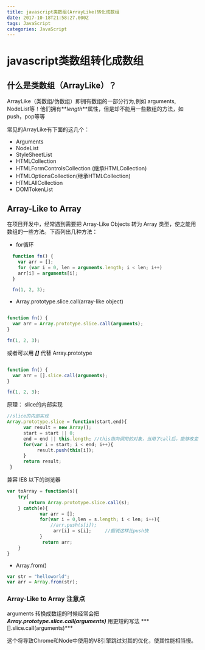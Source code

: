 ```yaml
---
title: javascript类数组(ArrayLike)转化成数组
date: 2017-10-18T21:58:27.000Z
tags: JavaScript
categories: JavaScript 
---
```


# javascript类数组转化成数组

## 什么是类数组（ArrayLike）？

ArrayLike（类数组/伪数组）即拥有数组的一部分行为,例如 arguments, NodeList等！他们拥有**_length_**属性，但是却不能用一些数组的方法，如 push，pop等等

常见的ArrayLike有下面的这几个：

- Arguments
- NodeList
- StyleSheetList
- HTMLCollection
- HTMLFormControlsCollection (继承HTMLCollection)
- HTMLOptionsCollection(继承HTMLCollection)
- HTMLAllCollection
- DOMTokenList

<!-- more -->

## Array-Like to Array

在项目开发中，经常遇到需要把 Array-Like Objects 转为 Array 类型，使之能用数组的一些方法。下面列出几种方法：

* for循环

```javascript
  function fn() {
    var arr = [];
    for (var i = 0, len = arguments.length; i < len; i++)
    arr[i] = arguments[i];
  }

  fn(1, 2, 3);
```

* Array.prototype.slice.call(array-like object)

```javascript

function fn() {
  var arr = Array.prototype.slice.call(arguments);
}

fn(1, 2, 3);
```

或者可以用 **_[]_** 代替 Array.prototype

```javascript

function fn() {
  var arr = [].slice.call(arguments);
}

fn(1, 2, 3);

```

原理： slice的内部实现

```javascript
//slice的内部实现
Array.prototype.slice = function(start,end){  
      var result = new Array();  
      start = start || 0;  
      end = end || this.length; //this指向调用的对象，当用了call后，能够改变this的指向，也就是指向传进来的对象，这是关键  
      for(var i = start; i < end; i++){  
           result.push(this[i]);  
      }  
      return result;  
 }
```

兼容 IE8 以下的浏览器

```javascript
var toArray = function(s){  
    try{  
        return Array.prototype.slice.call(s);  
    } catch(e){  
            var arr = [];  
            for(var i = 0,len = s.length; i < len; i++){  
                //arr.push(s[i]);  
                 arr[i] = s[i];     //据说这样比push快
            }  
             return arr;  
    }
}
```

* Array.from()

```javascript
var str = "helloworld";
var arr = Array.from(str);
```

### Array-Like to Array 注意点

arguments 转换成数组的时候经常会把 ***Array.prototype.slice.call(arguments)*** 用更短的写法 *** [].slice.call(arguments)***

这个将导致Chrome和Node中使用的V8引擎跳过对其的优化，使其性能相当慢。
